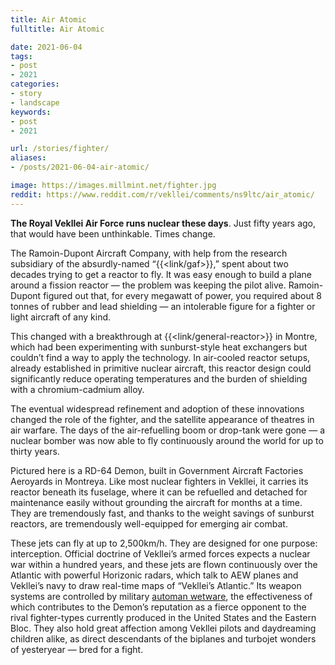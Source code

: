 ```yaml
---
title: Air Atomic
fulltitle: Air Atomic

date: 2021-06-04
tags:
- post
- 2021
categories:
- story
- landscape
keywords:
- post
- 2021

url: /stories/fighter/
aliases:
- /posts/2021-06-04-air-atomic/

image: https://images.millmint.net/fighter.jpg
reddit: https://www.reddit.com/r/vekllei/comments/ns9ltc/air_atomic/
---
```


**The Royal Vekllei Air Force runs nuclear these days**. Just fifty years ago, that would have been unthinkable. Times change.

The Ramoin-Dupont Aircraft Company, with help from the research subsidiary of the absurdly-named “{{<link/gaf>}},” spent about two decades trying to get a reactor to fly. It was easy enough to build a plane around a fission reactor — the problem was keeping the pilot alive. Ramoin-Dupont figured out that, for every megawatt of power, you required about 8 tonnes of rubber and lead shielding — an intolerable figure for a fighter or light aircraft of any kind.

This changed with a breakthrough at {{<link/general-reactor>}} in Montre, which had been experimenting with sunburst-style heat exchangers but couldn’t find a way to apply the technology. In air-cooled reactor setups, already established in primitive nuclear aircraft, this reactor design could significantly reduce operating temperatures and the burden of shielding with a chromium-cadmium alloy.

The eventual widespread refinement and adoption of these innovations changed the role of the fighter, and the satellite appearance of theatres in air warfare. The days of the air-refuelling boom or drop-tank were gone — a nuclear bomber was now able to fly continuously around the world for up to thirty years.

Pictured here is a RD-64 Demon, built in Government Aircraft Factories Aeroyards in Montreya. Like most nuclear fighters in Vekllei, it carries its reactor beneath its fuselage, where it can be refuelled and detached for maintenance easily without grounding the aircraft for months at a time. They are tremendously fast, and thanks to the weight savings of sunburst reactors, are tremendously well-equipped for emerging air combat.

These jets can fly at up to 2,500km/h. They are designed for one purpose: interception. Official doctrine of Vekllei’s armed forces expects a nuclear war within a hundred years, and these jets are flown continuously over the Atlantic with powerful Horizonic radars, which talk to AEW planes and Vekllei’s navy to draw real-time maps of “Vekllei’s Atlantic.” Its weapon systems are controlled by military [automan wetware](https://millmint.net/posts/2021-01-11-automen/), the effectiveness of which contributes to the Demon’s reputation as a fierce opponent to the rival fighter-types currently produced in the United States and the Eastern Bloc. They also hold great affection among Vekllei pilots and daydreaming children alike, as direct descendants of the biplanes and turbojet wonders of yesteryear — bred for a fight.
